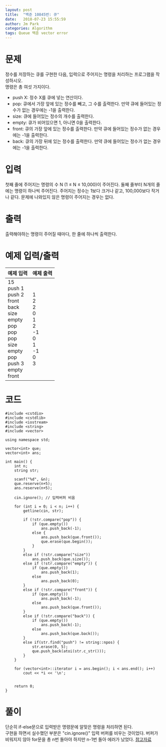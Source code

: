 ```yaml
---
layout: post
title:  "백준 10845번: 큐"
date:   2018-07-23 15:55:59
author: Jm Park
categories: Algorithm
tags: Queue 백준 vector error
---
```


# 문제
정수를 저장하는 큐를 구현한 다음, 입력으로 주어지는 명령을 처리하는 프로그램을 작성하시오.  
명령은 총 여섯 가지이다.  
* push X: 정수 X를 큐에 넣는 연산이다.
* pop: 큐에서 가장 앞에 있는 정수를 빼고, 그 수를 출력한다. 만약 큐에 들어있는 정수가 없는 경우에는 -1을 출력한다.
* size: 큐에 들어있는 정수의 개수를 출력한다.
* empty: 큐가 비어있으면 1, 아니면 0을 출력한다.
* front: 큐의 가장 앞에 있는 정수를 출력한다. 만약 큐에 들어있는 정수가 없는 경우에는 -1을 출력한다.
* back: 큐의 가장 뒤에 있는 정수를 출력한다. 만약 큐에 들어있는 정수가 없는 경우에는 -1을 출력한다.

# 입력
첫째 줄에 주어지는 명령의 수 N (1 ≤ N ≤ 10,000)이 주어진다. 둘째 줄부터 N개의 줄에는 명령이 하나씩 주어진다. 주어지는 정수는 1보다 크거나 같고, 100,000보다 작거나 같다. 문제에 나와있지 않은 명령이 주어지는 경우는 없다.

# 출력
출력해야하는 명령이 주어질 때마다, 한 줄에 하나씩 출력한다.

# 예제 입력/출력  

| 예제 입력 | 예제 출력 |  
| :-------------------- | :------------------ |  
| 15<br>push 1<br>push 2<br>front<br>back<br>size<br>empty<br>pop<br>pop<br>pop<br>size<br>empty<br>pop<br>push 3<br>empty<br>front | 1<br>2<br>2<br>0<br>1<br>2<br>-1<br>0<br>1<br>-1<br>0<br>3 |   

# 코드
```{.cpp}
#include <cstdio>
#include <cstdlib>
#include <iostream>
#include <string>
#include <vector>

using namespace std;

vector<int> que;
vector<int> ans;

int main() {
	int n;
	string str;

	scanf("%d", &n);
	que.reserve(n+5);
	ans.reserve(n+5);
	
	cin.ignore(); // 입력버퍼 비움

	for (int i = 0; i < n; i++) {
		getline(cin, str);

		if (!str.compare("pop")) {
			if (que.empty())
				ans.push_back(-1);
			else {
				ans.push_back(que.front());
				que.erase(que.begin());
			}
		}
		else if (!str.compare("size"))
			ans.push_back(que.size());
		else if (!str.compare("empty")) {
			if (que.empty())
				ans.push_back(1);
			else
				ans.push_back(0);
		}
		else if (!str.compare("front")) {
			if (que.empty())
				ans.push_back(-1);
			else 
				ans.push_back(que.front());				
		}
		else if (!str.compare("back")) {
			if (que.empty())
				ans.push_back(-1);
			else
				ans.push_back(que.back());
		}
		else if(str.find("push") != string::npos) {
			str.erase(0, 5);
			que.push_back(atoi(str.c_str()));			
		}
	}
	
	for (vector<int>::iterator i = ans.begin(); i < ans.end(); i++)
		cout << *i << '\n';
	

	return 0;
}
```

# 풀이
단순히 if-else문으로 입력받은 명령문에 알맞은 명령을 처리하면 된다.  
구현을 하면서 실수했던 부분은 "cin.ignore()" 입력 버퍼를 비우는 것이었다.  버퍼가 비워지지 않아 for문을 총 n번 돌아야 하지만 n-1번 돌아 에러가 났었다.  [참고자료](http://isntyet.tistory.com/72)